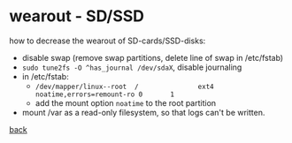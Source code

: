wearout - SD/SSD
================

how to decrease the wearout of SD-cards/SSD-disks:

* disable swap (remove swap partitions, delete line of swap in /etc/fstab)
* `sudo tune2fs -O ^has_journal /dev/sdaX`, disable journaling
* in /etc/fstab:
	* `/dev/mapper/linux--root	/               ext4    noatime,errors=remount-ro 0       1`
	* add the mount option `noatime` to the root partition
* mount /var as a read-only filesystem, so that logs can't be written.

[back](./)

